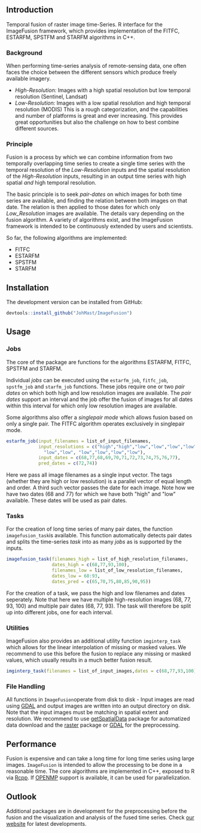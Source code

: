 ## Introduction
Temporal fusion of raster image time-Series. R interface for the ImageFusion framework, which provides implementation of the FITFC, ESTARFM, SPSTFM and STARFM algorithms in C++. 


### Background

When performing time-series analysis of remote-sensing data, one often faces the choice between the different sensors which produce freely available imagery. 
* *High-Resolution:* Images with a high spatial resolution but low temporal resolution (Sentinel, Landsat)
* *Low-Resolution:* Images with a low spatial resolution and high temporal resolution (MODIS)
This is a rough categorization, and the capabilities and number of platforms is great and ever increasing. This provides great opportunities but also the challenge on how to best combine different sources.

### Principle

Fusion is a process by which we can combine information from two temporally overlapping time series to create a single time series with the temporal resolution of the *Low-Resolution* inputs and the spatial resolution of the *High-Resolution* inputs, resulting in an output time series with high spatial *and* high temporal resolution.

The basic principle is to seek *pair-dates* on which images for both time series are available, and finding the relation between both images on that date. The relation is then applied to those dates for which only *Low_Resolution* images are available. The details vary depending on the fusion algorithm. A variety of algorithms exist, and the ImageFusion framework is intended to be continuously extended by users and scientists. 

So far, the following algorithms are implemented:

* FITFC
* ESTARFM
* SPSTFM
* STARFM

## Installation

The development version can be installed from GitHub:

```r
devtools::install_github("JohMast/ImageFusion")
```

## Usage


### Jobs

The core of the package are functions for the algorithms ESTARFM, FITFC, SPSTFM and STARFM. 

Individual *jobs* can be executed using the `estarfm_job`, `fitfc_job`, `spstfm_job` and `starfm_job` functions. These jobs require one or two *pair dates* on which both high and low resolution images are available. The *pair dates* support an interval and the job offer the fusion of images for all dates within this interval for which only low resolution images are available.

Some algorithms also offer a *singlepair mode* which allows fusion based on only a single pair. The FITFC algorithm operates exclusively in singlepair mode.
```r
estarfm_job(input_filenames = list_of_input_filenames,
            input_resolutions = c("high","high","low","low","low","low",
              "low","low", "low","low","low","low"),
            input_dates = c(68,77,68,69,70,71,72,73,74,75,76,77),
            pred_dates = c(72,74))
```
Here we pass all image filenames as a single input vector. The tags (whether they are high or low resolution) is a parallel vector of equal length and order. A third such vector passes the date for each image. Note how we have two dates (68 and 77) for which we have both "high" and "low" available. These dates will be used as pair dates.

### Tasks

For the creation of long time series of many pair dates, the function `imagefusion_task`is available. This function automatically detects pair dates and splits the time-series *task* into as many *jobs* as is supported by the inputs. 
```r
imagefusion_task(filenames_high = list_of_high_resolution_filenames,
                 dates_high = c(68,77,93,100),
                 filenames_low = list_of_low_resolution_filenames,
                 dates_low = 68:93,
                 dates_pred = c(65,70,75,80,85,90,95))
```
For the creation of a task, we pass the high and low filenames and dates seperately. Note that here we have multiple high-resolution images (68, 77, 93, 100) and multiple pair dates (68, 77, 93). The task will therefore be split up into different jobs, one for each interval.

### Utilities

ImageFusion also provides an additional utility function `imginterp_task` which allows for the linear interpolation of missing or masked values. We recommend to use this before the fusion to replace any missing or masked values, which usually results in a much better fusion result.

```r
imginterp_task(filenames = list_of_input_images,dates = c(68,77,93,100))
```

### File Handling

All functions in `ImageFusion`operate from disk to disk - Input images are read using [GDAL](https://gdal.org/drivers/raster/index.html) and output images are written into an output directory on disk. Note that the input images must be matching in spatial extent and resolution. We recommend to use [getSpatialData](https://github.com/16EAGLE/getSpatialData) package for automatized data download and the [raster](https://cran.r-project.org/web/packages/raster/index.html) package or [GDAL](https://gdal.org) for the preprocessing.

## Performance

Fusion is expensive and can take a long time for long time series using large images. `ImageFusion` is intended to allow the processing to be done in a reasonable time. The core algorithms are implemented in C++, exposed to R via [Rcpp](http://rcpp.org/). If [OPENMP](https://www.openmp.org/) support is available, it can be used for parallelization. 

## Outlook

Additional packages are in development for the preprocessing before the fusion and the visualization and analysis of the fused time series. Check [our website](http://remote-sensing.org/) for latest developments.